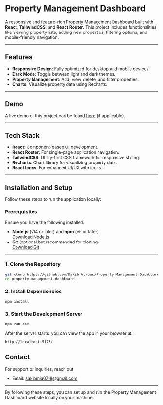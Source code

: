 # **Property Management Dashboard**

A responsive and feature-rich Property Management Dashboard built with **React**, **TailwindCSS**, and **React Router**. This project includes functionalities like viewing property lists, adding new properties, filtering options, and mobile-friendly navigation.

---

## **Features**

- **Responsive Design**: Fully optimized for desktop and mobile devices.
- **Dark Mode**: Toggle between light and dark themes.
- **Property Management**: Add, view, delete, and filter properties.
- **Charts**: Visualize property data using Recharts.

---

## **Demo**

A live demo of this project can be found [here](#) (if applicable).

---

## **Tech Stack**

- **React**: Component-based UI development.
- **React Router**: For single-page application navigation.
- **TailwindCSS**: Utility-first CSS framework for responsive styling.
- **Recharts**: Chart library for visualizing property data.
- **React Icons**: For enhanced UI/UX with icons.

---

## **Installation and Setup**

Follow these steps to run the application locally:

### **Prerequisites**

Ensure you have the following installed:

- **Node.js** (v14 or later) and **npm** (v6 or later)  
  [Download Node.js](https://nodejs.org/)
- **Git** (optional but recommended for cloning)  
  [Download Git](https://git-scm.com/)

---

### **1. Clone the Repository**

````bash
git clone https://github.com/Sakib-Atreus/Property-Management-Dashboard
cd property-management-dashboard
````

### **2. Install Dependencies**
```bash
npm install
```

### **3. Start the Development Server**
```bash
npm run dev
```

After the server starts, you can view the app in your browser at:
```bash
http://localhost:5173/
```


## **Contact**
For support or inquiries, reach out
- Email: sakibmia0718@gmail.com


---

By following these steps, you can set up and run the Property Management Dashboard website locally on your machine.
